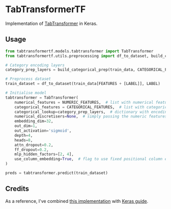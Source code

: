 # TabTransformerTF

Implementation of [TabTransformer](https://arxiv.org/abs/2012.06678) in Keras.

## Usage

```python
from tabtransformertf.models.tabtransformer import TabTransformer
from tabtransformertf.utils.preprocessing import df_to_dataset, build_categorical_prep

# Category encoding layers
category_prep_layers = build_categorical_prep(train_data, CATEGORICAL_FEATURES)

# Preprocess dataset
train_dataset = df_to_dataset(train_data[FEATURES + [LABEL]], LABEL)

# Initialise model
tabtransformer = TabTransformer(
    numerical_features = NUMERIC_FEATURES,  # list with numerical features names
    categorical_features = CATEGORICAL_FEATURES,  # list with categorical features names
    categorical_lookup=category_prep_layers,  # dictionary with encoding layers
    numerical_discretisers=None,  # simply passing the numeric features like in original paper
    embedding_dim=32,  
    out_dim=1, 
    out_activation='sigmoid',
    depth=4,
    heads=8,
    attn_dropout=0.2,
    ff_dropout=0.2,
    mlp_hidden_factors=[2, 4],
    use_column_embedding=True,  # flag to use fixed positional column embeddings
)

preds = tabtransformer.predict(train_dataset)
```

## Credits

As a reference, I've combined [this implementation](https://github.com/CahidArda/tab-transformer-keras) with [Keras guide](https://keras.io/examples/structured_data/tabtransformer/).
